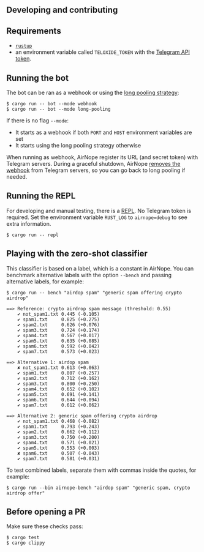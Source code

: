 ## Developing and contributing

## Requirements

* [`rustup`](https://www.rust-lang.org/tools/install)
* an environment variable called `TELOXIDE_TOKEN` with the [Telegram API token](https://core.telegram.org/bots/#how-do-i-create-a-bot).

## Running the bot

The bot can be ran as a webhook or using the [long pooling strategy](https://core.telegram.org/bots/api#getupdates):

```console
$ cargo run -- bot --mode webhook
$ cargo run -- bot --mode long-pooling
```

If there is no flag `--mode`:

* It starts as a webhook if both `PORT` and `HOST` environment variables are set
* It starts using the long pooling strategy otherwise

When running as webhook, AirNope register its URL (and secret token) with Telegram servers. During a graceful shutdown, AirNope [removes the webhook](https://core.telegram.org/bots/api#deletewebhook) from Telegram servers, so you can go back to long pooling if needed.

## Running the REPL

For developing and manual testing, there is a [REPL](https://en.wikipedia.org/wiki/Read%E2%80%93eval%E2%80%93print_loop). No Telegram token is required. Set the environment variable `RUST_LOG` to `airnope=debug` to see extra information.

```console
$ cargo run -- repl
```

## Playing with the zero-shot classifier

This classifier is based on a label, which is a constant in AirNope. You can benchmark alternative labels with the option `--bench` and passing alternative labels, for example:

```console
$ cargo run -- bench "airdop spam" "generic spam offering crypto airdrop"

==> Reference: crypto airdrop spam message (threshold: 0.55)
    ✔ not_spam1.txt 0.445 (-0.105)
    ✔ spam1.txt     0.825 (+0.275)
    ✔ spam2.txt     0.626 (+0.076)
    ✔ spam3.txt     0.724 (+0.174)
    ✔ spam4.txt     0.567 (+0.017)
    ✔ spam5.txt     0.635 (+0.085)
    ✔ spam6.txt     0.592 (+0.042)
    ✔ spam7.txt     0.573 (+0.023)

==> Alternative 1: airdop spam
    ✘ not_spam1.txt 0.613 (+0.063)
    ✔ spam1.txt     0.807 (+0.257)
    ✔ spam2.txt     0.712 (+0.162)
    ✔ spam3.txt     0.800 (+0.250)
    ✔ spam4.txt     0.652 (+0.102)
    ✔ spam5.txt     0.691 (+0.141)
    ✔ spam6.txt     0.644 (+0.094)
    ✔ spam7.txt     0.612 (+0.062)

==> Alternative 2: generic spam offering crypto airdrop
    ✔ not_spam1.txt 0.468 (-0.082)
    ✔ spam1.txt     0.793 (+0.243)
    ✔ spam2.txt     0.662 (+0.112)
    ✔ spam3.txt     0.750 (+0.200)
    ✔ spam4.txt     0.571 (+0.021)
    ✔ spam5.txt     0.553 (+0.003)
    ✘ spam6.txt     0.507 (-0.043)
    ✔ spam7.txt     0.581 (+0.031)
```

To test combined labels, separate them with commas inside the quotes, for example:

```console
$ cargo run --bin airnope-bench "airdop spam" "generic spam, crypto airdrop offer"
```

## Before opening a PR

Make sure these checks pass:

```console
$ cargo test
$ cargo clippy
```

